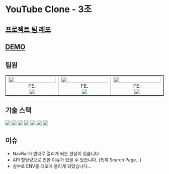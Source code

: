 # YouTube Clone - 3조

## [프로젝트 팀 레포](https://github.com/YouTube-clone-Team-3/ToyProject-YouTube-Clone)
## [DEMO](https://toy-youtube-clone-t3.netlify.app)

## 팀원
<table border>
  <tbody>
    <tr>
      <td align="center" width="200px">
        <img width="100%" src="https://avatars.githubusercontent.com/u/35508595?v=4"  alt=""/><br />
        FE.<br/>
        <a href="https://github.com/ghgt1">
          <img src="https://img.shields.io/badge/노준영-000?style=flat-round&logo=GitHub&logoColor=white"/>
        </a>
      </td>
            <td align="center" width="200px">
        <img width="100%" src="https://avatars.githubusercontent.com/u/107393773?v=4"  alt=""/>
        FE.<br/>
        <a href="https://github.com/plou102">
          <img src="https://img.shields.io/badge/박정민-000?style=flat-round&logo=GitHub&logoColor=white"/>
        </a>
      </td>
      <td align="center" width="200px">
        <img width="100%" src="https://avatars.githubusercontent.com/u/113992260?v=4"  alt=""/><br />
        FE.<br/>
       <a href="https://github.com/quokka-eating-carrots">
          <img src="https://img.shields.io/badge/조민정-000?style=flat-round&logo=GitHub&logoColor=white"/>
        </a>
      </td>
     </tr>
  </tbody>
</table>

## 기술 스택

<img src="https://img.shields.io/badge/.ENV-ECD53F?style=flat-round&logo=.ENV&logoColor=black"/>
<img src="https://img.shields.io/badge/React-61DAFB?style=flat-round&logo=React&logoColor=black"/>
<img src="https://img.shields.io/badge/React Router-CA4245?style=flat-round&logo=React Router&logoColor=white"/>
<img src="https://img.shields.io/badge/Sass-CC6699?style=flat-round&logo=Sass&logoColor=white"/>
<img src="https://img.shields.io/badge/CSS Modules-000?style=flat-round&logo=CSS Modules&logoColor=white"/>
<img src="https://img.shields.io/badge/Axios-5A29E4?style=flat-round&logo=Axios&logoColor=white"/>
<img src="https://img.shields.io/badge/Vite-646CFF?style=flat-round&logo=Vite&logoColor=white"/>

## 이슈
+ NavBar가 반대로 열리게 되는 현상이 있습니다.
+ API 할당량으로 인한 이슈가 있을 수 있습니다. (특히 Search Page...)
+ 실수로 ENV를 레포에 올리게 되었습니다...
